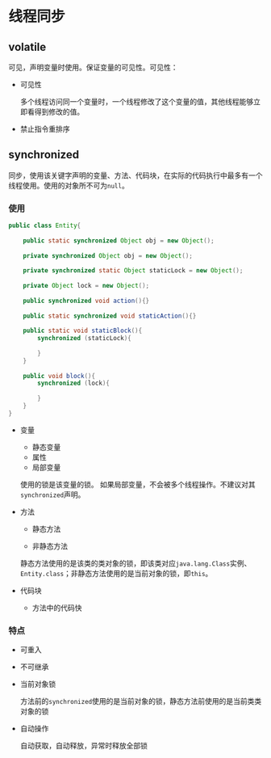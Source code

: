 # 线程同步

## volatile
可见，声明变量时使用。保证变量的可见性。可见性：

  - 可见性
  
    多个线程访问同一个变量时，一个线程修改了这个变量的值，其他线程能够立即看得到修改的值。
    
  - 禁止指令重排序
  
    
    
## synchronized
同步，使用该关键字声明的变量、方法、代码块，在实际的代码执行中最多有一个线程使用。使用的对象所不可为`null`。

### 使用

```java
public class Entity{
  
    public static synchronized Object obj = new Object();
    
    private synchronized Object obj = new Object();
    
    private synchronized static Object staticLock = new Object();
      
    private Object lock = new Object();
    
    public synchronized void action(){}
            
    public static synchronized void staticAction(){}
    
    public static void staticBlock(){
        synchronized (staticLock){
            
        }
    }
    
    public void block(){
        synchronized (lock){
            
        }
    }
}
```

- 变量
  
  - 静态变量
  - 属性
  - 局部变量
   
  使用的锁是该变量的锁。 如果局部变量，不会被多个线程操作。不建议对其`synchronized`声明。

- 方法

  - 静态方法
  
  - 非静态方法

  静态方法使用的是该类的类对象的锁，即该类对应`java.lang.Class`实例、`Entity.class`；非静态方法使用的是当前对象的锁，即`this`。
   
  
- 代码块

  - 方法中的代码快
    
### 特点

- 可重入

- 不可继承

- 当前对象锁

    方法前的`synchronized`使用的是当前对象的锁，静态方法前使用的是当前类类对象的锁

- 自动操作

    自动获取，自动释放，异常时释放全部锁
